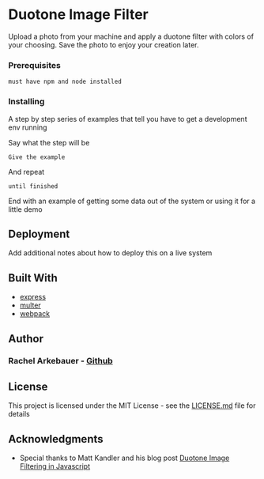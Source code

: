 
# Duotone Image Filter

Upload a photo from your machine and apply a duotone filter with colors of your choosing. Save the photo to enjoy your creation later.

### Prerequisites


```
must have npm and node installed
```

### Installing

A step by step series of examples that tell you have to get a development env running

Say what the step will be

```
Give the example
```

And repeat

```
until finished
```

End with an example of getting some data out of the system or using it for a little demo

## Deployment

Add additional notes about how to deploy this on a live system

## Built With

* [express](https://expressjs.com/)
* [multer](https://github.com/expressjs/multer)
* [webpack](https://webpack.js.org/)

## Author

### Rachel Arkebauer - [Github](https://github.com/rarkebauer)

## License

This project is licensed under the MIT License - see the [LICENSE.md](LICENSE.md) file for details

## Acknowledgments

* Special thanks to Matt Kandler and his blog post [Duotone Image Filtering in Javascript](http://www.mattkandler.com/blog/duotone-image-filter-javascript-rails)

